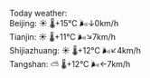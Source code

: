 Today weather:  
Beijing: ☀️   🌡️+15°C 🌬️↓0km/h  
Tianjin: ☀️   🌡️+11°C 🌬️↘7km/h  
Shijiazhuang: ☀️   🌡️+12°C 🌬️↙4km/h  
Tangshan: ⛅️  🌡️+12°C 🌬️←7km/h  
